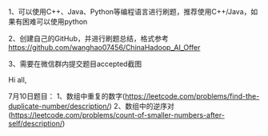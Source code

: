 1、可以使用C++、Java、Python等编程语言进行刷题，推荐使用C++/Java，如果有困难可以使用python

2、创建自己的GitHub，并进行刷题总结，格式参考
https://github.com/wanghao07456/ChinaHadoop_AI_Offer

3、需要在微信群内提交题目accepted截图

Hi all,

7月10日题目：
1、数组中重复的数字(https://leetcode.com/problems/find-the-duplicate-number/description/)
2、数组中的逆序对(https://leetcode.com/problems/count-of-smaller-numbers-after-self/description/)
